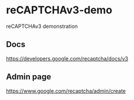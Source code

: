 # reCAPTCHAv3-demo
reCAPTCHAv3 demonstration


## Docs
https://developers.google.com/recaptcha/docs/v3

## Admin page
https://www.google.com/recaptcha/admin/create